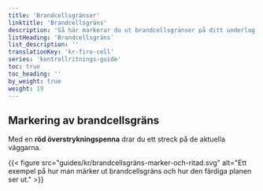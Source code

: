 ```yaml
---
title: 'Brandcellsgränser'
linktitle: 'Brandcellsgräns'
description: 'Så här markerar du ut brandcellsgränser på ditt underlag'
listHeading: 'Brandcellsgräns'
list_description: ''
translationKey: 'kr-fire-cell'
series: 'kontrollritnings-guide'
toc: true
toc_heading: ''
by_weight: true
weight: 19
---
```


## Markering av brandcellsgräns

Med en **röd överstrykningspenna** drar du ett streck på de aktuella väggarna. 

{{< figure src="guides/kr/brandcellsgräns-marker-och-ritad.svg" alt="Ett exempel på hur man märker ut brandcellsgräns och hur den färdiga planen ser ut." >}}

